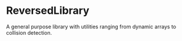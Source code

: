 # ReversedLibrary
A general purpose library with utilities ranging from dynamic arrays to collision detection.
